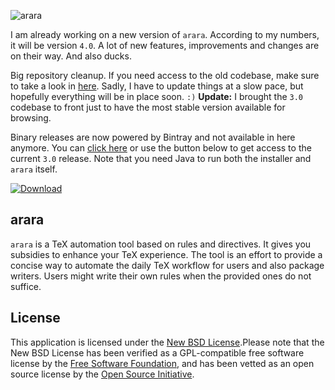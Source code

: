 ![arara](http://i.imgur.com/2WKyJZ9.png)

I am already working on a new version of `arara`. According to my numbers, it will be version `4.0`. A lot of new features, improvements and changes are on their way. And also ducks.

Big repository cleanup. If you need access to the old codebase, make sure to take a look in [here](https://github.com/cereda/arara/releases). Sadly, I have to update things at a slow pace, but hopefully everything will be in place soon. `:)` **Update:** I brought the `3.0` codebase to front just to have the most stable version available for browsing.

Binary releases are now powered by Bintray and not available in here anymore. You can [click here](https://bintray.com/cereda/arara/installers/_latestVersion) or use the button below to get access to the current `3.0` release. Note that you need Java to run both the installer and `arara` itself.

[ ![Download](https://api.bintray.com/packages/cereda/arara/installers/images/download.png) ](https://bintray.com/cereda/arara/installers/_latestVersion)

## arara

`arara` is a TeX automation tool based on rules and directives. It gives you subsidies to enhance your TeX experience. The tool is an effort to provide a concise way to automate the daily TeX workflow for users and also package writers. Users might write their own rules when the provided ones do not suffice.

## License

This application is licensed under the [New BSD License](http://www.opensource.org/licenses/bsd-license.php).Please note that the New BSD License has been verified as a GPL-compatible free software license by the [Free Software Foundation](http://www.fsf.org/), and has been vetted as an open source license by the [Open Source Initiative](http://www.opensource.org/).


